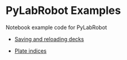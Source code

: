 # PyLabRobot Examples

Notebook example code for PyLabRobot
* [Saving and reloading decks](saving_deck)

* [Plate indices](Indexing_Resources.ipynb)

